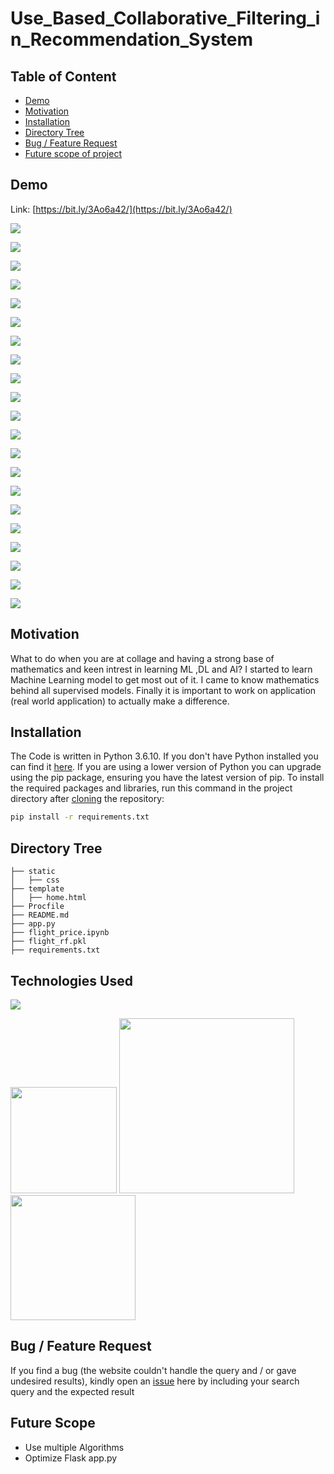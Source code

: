 # Use_Based_Collaborative_Filtering_in_Recommendation_System

## Table of Content
  * [Demo](#demo)
  * [Motivation](#motivation)
  * [Installation](#installation)
  * [Directory Tree](#directory-tree)
  * [Bug / Feature Request](#bug---feature-request)
  * [Future scope of project](#future-scope)


## Demo
Link: [https://bit.ly/3Ao6a42/](https://bit.ly/3Ao6a42/)

[![](https://imgur.com/lGZz0kk.png)](https://bit.ly/3Ao6a42/)

[![](https://imgur.com/cQl6dFa.png)](https://bit.ly/3Ao6a42/)

[![](https://imgur.com/NU7pXhm.png)](https://bit.ly/3Ao6a42/)

[![](https://imgur.com/4cNJ0ry.png)](https://bit.ly/3Ao6a42/)

[![](https://imgur.com/78oZpQs.png)](https://bit.ly/3Ao6a42/)

[![](https://imgur.com/YdTYS0i.png)](https://bit.ly/3Ao6a42/)

[![](https://imgur.com/VeUGYgu.png)](https://bit.ly/3Ao6a42/)

[![](https://imgur.com/cVb20jw.png)](https://bit.ly/3Ao6a42/)

[![](https://imgur.com/qWaYsm4.png)](https://bit.ly/3Ao6a42/)

[![](https://imgur.com/8HEGnRV.png)](https://bit.ly/3Ao6a42/)

[![](https://imgur.com/X3OvcJV.png)](https://bit.ly/3Ao6a42/)

[![](https://imgur.com/kfScpMG.png)](https://bit.ly/3Ao6a42/)

[![](https://imgur.com/CRn36IV.png)](https://bit.ly/3Ao6a42/)

[![](https://imgur.com/42xMXcZ.png)](https://bit.ly/3Ao6a42/)

[![](https://imgur.com/ZYCvd3l.png)](https://bit.ly/3Ao6a42/)

[![](https://imgur.com/ZYCvd3l.png)](https://bit.ly/3Ao6a42/)

[![](https://imgur.com/KceacgL.png)](https://bit.ly/3Ao6a42/)

[![](https://imgur.com/uqYUbcq.png)](https://bit.ly/3Ao6a42/)

[![](https://imgur.com/zz8vG5h.png)](https://bit.ly/3Ao6a42/)

[![](https://imgur.com/F5Ly0He.png)](https://bit.ly/3Ao6a42/)

[![](https://imgur.com/HdUpsAA.png)](https://bit.ly/3Ao6a42/)

## Motivation
What to do when you are at collage and having a strong base of mathematics and keen intrest in learning ML ,DL and AI? I started to learn Machine Learning model to get most out of it. I came to know mathematics behind all supervised models. Finally it is important to work on application (real world application) to actually make a difference.

## Installation
The Code is written in Python 3.6.10. If you don't have Python installed you can find it [here](https://www.python.org/downloads/). If you are using a lower version of Python you can upgrade using the pip package, ensuring you have the latest version of pip. To install the required packages and libraries, run this command in the project directory after [cloning](https://www.howtogeek.com/451360/how-to-clone-a-github-repository/) the repository:
```bash
pip install -r requirements.txt
```

## Directory Tree 
```
├── static 
│   ├── css
├── template
│   ├── home.html
├── Procfile
├── README.md
├── app.py
├── flight_price.ipynb
├── flight_rf.pkl
├── requirements.txt
```

## Technologies Used

![](https://forthebadge.com/images/badges/made-with-python.svg)

[<img target="_blank" src="https://flask.palletsprojects.com/en/1.1.x/_images/flask-logo.png" width=170>](https://flask.palletsprojects.com/en/1.1.x/) [<img target="_blank" src="https://number1.co.za/wp-content/uploads/2017/10/gunicorn_logo-300x85.png" width=280>](https://gunicorn.org) [<img target="_blank" src="https://scikit-learn.org/stable/_static/scikit-learn-logo-small.png" width=200>](https://scikit-learn.org/stable/) 


## Bug / Feature Request

If you find a bug (the website couldn't handle the query and / or gave undesired results), kindly open an [issue](https://github.com/Shubhankar9934/Flight-Fare-Price-Prediction-/issues) here by including your search query and the expected result

## Future Scope

* Use multiple Algorithms
* Optimize Flask app.py
